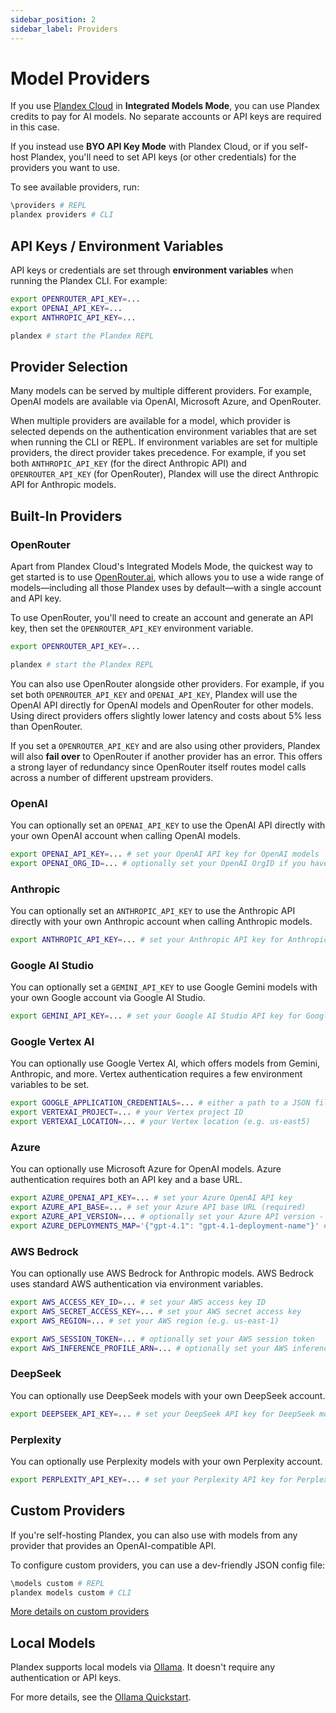 ```yaml
---
sidebar_position: 2
sidebar_label: Providers
---
```


# Model Providers

If you use [Plandex Cloud](../hosting/cloud.md) in **Integrated Models Mode**, you can use Plandex credits to pay for AI models. No separate accounts or API keys are required in this case.

If you instead use **BYO API Key Mode** with Plandex Cloud, or if you self-host Plandex, you'll need to set API keys (or other credentials) for the providers you want to use.

To see available providers, run:

```bash
\providers # REPL
plandex providers # CLI
```

## API Keys / Environment Variables

API keys or credentials are set through **environment variables** when running the Plandex CLI. For example:

```bash
export OPENROUTER_API_KEY=...
export OPENAI_API_KEY=...
export ANTHROPIC_API_KEY=...

plandex # start the Plandex REPL
```

## Provider Selection

Many models can be served by multiple different providers. For example, OpenAI models are available via OpenAI, Microsoft Azure, and OpenRouter.

When multiple providers are available for a model, which provider is selected depends on the authentication environment variables that are set when running the CLI or REPL. If environment variables are set for multiple providers, the direct provider takes precedence. For example, if you set both `ANTHROPIC_API_KEY` (for the direct Anthropic API) and `OPENROUTER_API_KEY` (for OpenRouter), Plandex will use the direct Anthropic API for Anthropic models.

## Built-In Providers

### OpenRouter

Apart from Plandex Cloud's Integrated Models Mode, the quickest way to get started is to use [OpenRouter.ai](https://openrouter.ai/), which allows you to use a wide range of models—including all those Plandex uses by default—with a single account and API key.

To use OpenRouter, you'll need to create an account and generate an API key, then set the `OPENROUTER_API_KEY` environment variable.

```bash
export OPENROUTER_API_KEY=...

plandex # start the Plandex REPL
```

You can also use OpenRouter alongside other providers. For example, if you set both `OPENROUTER_API_KEY` and `OPENAI_API_KEY`, Plandex will use the OpenAI API directly for OpenAI models and OpenRouter for other models. Using direct providers offers slightly lower latency and costs about 5% less than OpenRouter.

If you set a `OPENROUTER_API_KEY` and are also using other providers, Plandex will also **fail over** to OpenRouter if another provider has an error. This offers a strong layer of redundancy since OpenRouter itself routes model calls across a number of different upstream providers.

### OpenAI

You can optionally set an `OPENAI_API_KEY` to use the OpenAI API directly with your own OpenAI account when calling OpenAI models.

```bash
export OPENAI_API_KEY=... # set your OpenAI API key for OpenAI models
export OPENAI_ORG_ID=... # optionally set your OpenAI OrgID if you have multiple orgs
```

### Anthropic

You can optionally set an `ANTHROPIC_API_KEY` to use the Anthropic API directly with your own Anthropic account when calling Anthropic models.

```bash
export ANTHROPIC_API_KEY=... # set your Anthropic API key for Anthropic models
```

### Google AI Studio

You can optionally set a `GEMINI_API_KEY` to use Google Gemini models with your own Google account via Google AI Studio.

```bash
export GEMINI_API_KEY=... # set your Google AI Studio API key for Google Gemini models
```

### Google Vertex AI

You can optionally use Google Vertex AI, which offers models from Gemini, Anthropic, and more. Vertex authentication requires a few environment variables to be set.

```bash
export GOOGLE_APPLICATION_CREDENTIALS=... # either a path to a JSON file, the JSON itself as a string, or the base64 encoded JSON
export VERTEXAI_PROJECT=... # your Vertex project ID
export VERTEXAI_LOCATION=... # your Vertex location (e.g. us-east5)
```

### Azure

You can optionally use Microsoft Azure for OpenAI models. Azure authentication requires both an API key and a base URL.

```bash
export AZURE_OPENAI_API_KEY=... # set your Azure OpenAI API key
export AZURE_API_BASE=... # set your Azure API base URL (required)
export AZURE_API_VERSION=... # optionally set your Azure API version - defaults to 2025-04-01-preview
export AZURE_DEPLOYMENTS_MAP='{"gpt-4.1": "gpt-4.1-deployment-name"}' # optionally set a map of model names to deployment names with a JSON object (only needed if deployment names are different from model names)
```

### AWS Bedrock

You can optionally use AWS Bedrock for Anthropic models. AWS Bedrock uses standard AWS authentication via environment variables.

```bash
export AWS_ACCESS_KEY_ID=... # set your AWS access key ID
export AWS_SECRET_ACCESS_KEY=... # set your AWS secret access key
export AWS_REGION=... # set your AWS region (e.g. us-east-1)

export AWS_SESSION_TOKEN=... # optionally set your AWS session token
export AWS_INFERENCE_PROFILE_ARN=... # optionally set your AWS inference profile ARN
```

### DeepSeek

You can optionally use DeepSeek models with your own DeepSeek account.

```bash
export DEEPSEEK_API_KEY=... # set your DeepSeek API key for DeepSeek models
```

### Perplexity

You can optionally use Perplexity models with your own Perplexity account.

```bash
export PERPLEXITY_API_KEY=... # set your Perplexity API key for Perplexity models
```

## Custom Providers

If you're self-hosting Plandex, you can also use with models from any provider that provides an OpenAI-compatible API.

To configure custom providers, you can use a dev-friendly JSON config file:

```bash
\models custom # REPL
plandex models custom # CLI
```

[More details on custom providers](./custom-models.md)

## Local Models

Plandex supports local models via [Ollama](https://ollama.com/). It doesn't require any authentication or API keys.
 
For more details, see the [Ollama Quickstart](./ollama.md).